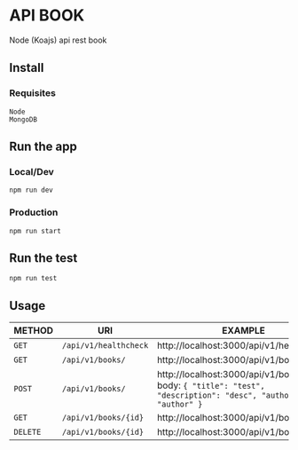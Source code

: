 # API BOOK
Node (Koajs) api rest book

## Install

### Requisites
    Node
    MongoDB

## Run the app

### Local/Dev
`npm run dev`
### Production
`npm run start`

## Run the test
`npm run test`

## Usage

| METHOD  | URI               | EXAMPLE               | 
|---------|-------------------|-----------------------|
| `GET`   | `/api/v1/healthcheck` |  http://localhost:3000/api/v1/healthcheck |
| `GET`   | `/api/v1/books/` |  http://localhost:3000/api/v1/books |
| `POST`   | `/api/v1/books/` |  http://localhost:3000/api/v1/books  -  body: `{ "title": "test", "description": "desc", "author": "author" }` | 
| `GET`   | `/api/v1/books/{id}` |  http://localhost:3000/api/v1/books |
| `DELETE`   | `/api/v1/books/{id}` |  http://localhost:3000/api/v1/books |


